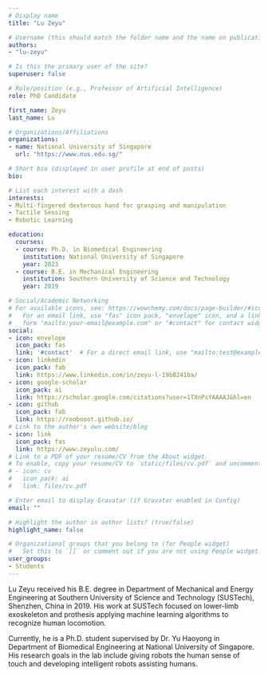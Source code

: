 ```yaml
---
# Display name
title: "Lu Zeyu"

# Username (this should match the folder name and the name on publications)
authors:
- "lu-zeyu"

# Is this the primary user of the site?
superuser: false

# Role/position (e.g., Professor of Artificial Intelligence)
role: PhD Candidate

first_name: Zeyu
last_name: Lu

# Organizations/Affiliations
organizations:
- name: National University of Singapore
  url: "https://www.nus.edu.sg/"

# Short bio (displayed in user profile at end of posts)
bio: 

# List each interest with a dash
interests:
- Multi-fingered dexterous hand for grasping and manipulation
- Tactile Sensing
- Robotic Learning

education:
  courses:
  - course: Ph.D. in Biomedical Engineering
    institution: National University of Singapore
    year: 2023
  - course: B.E. in Mechanical Engineering
    institution: Southern University of Science and Technology
    year: 2019

# Social/Academic Networking
# For available icons, see: https://wowchemy.com/docs/page-builder/#icons
#   For an email link, use "fas" icon pack, "envelope" icon, and a link in the
#   form "mailto:your-email@example.com" or "#contact" for contact widget.
social:
- icon: envelope
  icon_pack: fas
  link: '#contact'  # For a direct email link, use "mailto:test@example.org".
- icon: linkedin
  icon_pack: fab
  link: https://www.linkedin.com/in/zeyu-l-19b8241ba/
- icon: google-scholar
  icon_pack: ai
  link: https://scholar.google.com/citations?user=1TXnPsYAAAAJ&hl=en
- icon: github
  icon_pack: fab
  link: https://roobooot.github.io/
# Link to the author's own website/blog
- icon: link
  icon_pack: fas
  link: https://www.zeyulu.com/
# Link to a PDF of your resume/CV from the About widget.
# To enable, copy your resume/CV to `static/files/cv.pdf` and uncomment the lines below.
# - icon: cv
#   icon_pack: ai
#   link: files/cv.pdf

# Enter email to display Gravatar (if Gravatar enabled in Config)
email: ""

# Highlight the author in author lists? (true/false)
highlight_name: false

# Organizational groups that you belong to (for People widget)
#   Set this to `[]` or comment out if you are not using People widget.
user_groups:
- Students
---
```


Lu Zeyu received his B.E. degree in Department of Mechanical and Energy Engineering at Southern University of Science and Technology (SUSTech), Shenzhen, China in 2019. His work at SUSTech focused on lower-limb exoskeleton and prothesis applying machine learning algorithms to recognize human locomotion. 

Currently, he is a Ph.D. student supervised by Dr. Yu Haoyong in Department of Biomedical Engineering at National University of Singapore. His research goals in the lab include giving robots the human sense of touch and developing intelligent robots assisting humans.
